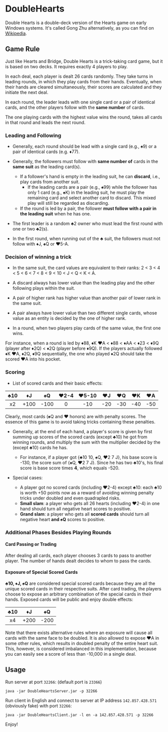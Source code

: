 # DoubleHearts
Double Hearts is a double-deck version of the Hearts game on early Windows systems. It's called Gong Zhu alternatively, as you can find on [Wikipedia](https://en.wikipedia.org/wiki/Gong_Zhu). 

## Game Rule

Just like Hearts and Bridge, Double Hearts is a trick-taking card game, but it is based on two decks. It requires exactly 4 players to play.

In each deal, each player is dealt 26 cards randomly. They take turns in leading rounds, in which they play cards from their hands. Eventually, when their hands are cleared simultaneously, their scores are calculated and they initiate the next deal. 

In each round, the leader leads with one single card or a pair of identical cards, and the other players follow with the **same number** of cards. 

The one playing cards with the highest value wins the round, takes all cards in that round and leads the next round. 

### Leading and Following

 - Generally, each round should be lead with a single card (e.g., &#x2660;9) or a pair of identical cards (e.g. &#x2666;77). 
 - Generally, the followers must follow with **same number of** cards in the **same suit** as the leading card(s). 
    - If a follower's hand is empty in the leading suit, he can **discard**, i.e., play cards from another suit. 
       - If the leading cards are a pair (e.g., &#x2660;99) while the follower has only 1 card (e.g., &#x2660;K) in the leading suit, he must play the remaining card and select another card to discard. This mixed play will still be regarded as discarding.
    - If the round is led by a pair, the follower **must follow with a pair in the leading suit** when he has one. 
       
 - The first leader is a random &#x2663;2 owner who must lead the first round with one or two &#x2663;2(s). 
 - In the first round, when running out of the &#x2663; suit, the followers must not follow with &#x2666;J, &#x2660;Q or &#x2665;5-A.

### Decision of winning a trick

 - In the same suit, the card values are equivalent to their ranks: 2 < 3 < 4 < 5 < 6 < 7 < 8 < 9 < 10 < J < Q < K < A. 
 
 - A discard always has lower value than the leading play and the other following plays within the suit.
 
 - A pair of higher rank has higher value than another pair of lower rank in the same suit. 
 
 - A pair always have lower value than two different single cards, whose value as an entity is decided by the one of higher rank. 
 
 - In a round, when two players play cards of the same value, the first one wins. 

For instance, when a round is led by &#x2666;88, &#x2666;K &#x2665;A < &#x2666;88 < &#x2666;AA < &#x2666;23 < &#x2666;9Q (player after &#x2666;2Q) < &#x2666;2Q (player before &#x2666;9Q). If the players actually followed &#x2666;K &#x2665;A, &#x2666;2Q, &#x2666;9Q sequentially, the one who played &#x2666;2Q should take the scored &#x2665;A into his pocket. 

### Scoring
 
 - List of scored cards and their basic effects:
 
 | &#x2663;10 | &#x2666;J | &#x2660;Q | &#x2665;2-4 | &#x2665;5-10 | &#x2665;J | &#x2665;Q | &#x2665;K | &#x2665;A |
 | :--------: | :-------: | :-------: | :---------: | :----------: | :-------: | :-------: | :-------: | :-------: |
 | x2 | +100 | -100 | 0 | -10 | -20 | -30 | -40 | -50 |
 
 Clearly, most cards (&#x2660;Q and &#x2665; honors) are with penalty scores. The essence of this game is to avoid taking tricks containing these penalties. 
 
 - Generally, at the end of each hand, a player's score is given by first summing up scores of the scored cards (except &#x2663;10) he got from winning rounds, and multiply the sum with the multiplier decided by the (except &#x2663;10) cards he has. 
    - For instance, if a player got {&#x2663;10 10, &#x2660;Q, &#x2665;2 7 J}, his base score is -130, the score sum of {&#x2660;Q, &#x2665;2 7 J}. Since he has two &#x2663;10's, his final score is base score times **4**, which equals -520. 
    
 - Special cases:
    - A player got no scored cards (including &#x2665;2-4) except &#x2663;10: each &#x2663;10 is worth +50 points now as a reward of avoiding winning penalty tricks under doubled and even quadrapled risks.
    - **Small slam**: a player who gets all 26 hearts (including &#x2665;2-4) in one hand should turn all negative heart scores to positive. 
    - **Grand slam**: a player who gets all **scored cards** should turn all negative heart **and &#x2660;Q** scores to positive. 

### Additional Phases Besides Playing Rounds

#### Card Passing or Trading

After dealing all cards, each player chooses 3 cards to pass to another player. The number of hands dealt decides to whom to pass the cards. 

#### Exposure of Special Scored Cards

**&#x2663;10, &#x2666;J, &#x2660;Q** are considered special scored cards because they are all the unique scored cards in their respective suits. After card trading, the players choose to expose an arbitrary combination of the special cards in their hands. Exposed cards will be public and enjoy double effects:

| &#x2663;10 | &#x2666;J | &#x2660;Q |
| :--------: | :-------: | :-------: |
| x4 | +200 | -200 |

Note that there exists alternative rules where an exposure will cause all cards with the same face to be doubled. It is also allowed to expose &#x2665;A in some other rules, which results in doubled penalty of the entire heart suit. This, however, is considered imbalanced in this implementation, because you can easily see a score of less than -10,000 in a single deal. 

## Usage
Run server at port `32266`: (default port is `23366`)
```
java -jar DoubleHeartsServer.jar -p 32266
```

Run client in English and connect to server at IP address `142.857.428.571` (obviously fake) with port `32266`:
```
java -jar DoubleHeartsClient.jar -l en -a 142.857.428.571 -p 32266 
```

Enjoy!
